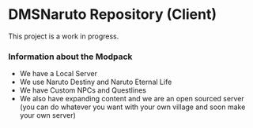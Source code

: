 # DMSNaruto Repository (Client)
This project is a work in progress.



### Information about the Modpack
- We have a Local Server
- We use Naruto Destiny and Naruto Eternal Life
- We have Custom NPCs and Questlines
- We also have expanding content and we are an open sourced server (you can do whatever you want with your own village and soon make your own server)

